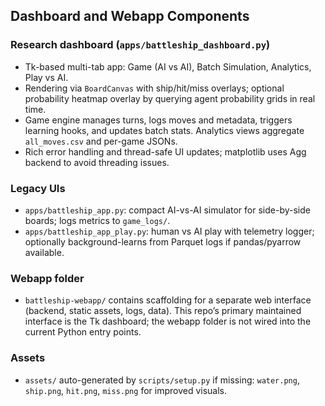 ## Dashboard and Webapp Components

### Research dashboard (`apps/battleship_dashboard.py`)
- Tk-based multi-tab app: Game (AI vs AI), Batch Simulation, Analytics, Play vs AI.
- Rendering via `BoardCanvas` with ship/hit/miss overlays; optional probability heatmap overlay by querying agent probability grids in real time.
- Game engine manages turns, logs moves and metadata, triggers learning hooks, and updates batch stats. Analytics views aggregate `all_moves.csv` and per-game JSONs.
- Rich error handling and thread-safe UI updates; matplotlib uses Agg backend to avoid threading issues.

### Legacy UIs
- `apps/battleship_app.py`: compact AI-vs-AI simulator for side-by-side boards; logs metrics to `game_logs/`.
- `apps/battleship_app_play.py`: human vs AI play with telemetry logger; optionally background-learns from Parquet logs if pandas/pyarrow available.

### Webapp folder
- `battleship-webapp/` contains scaffolding for a separate web interface (backend, static assets, logs, data). This repo’s primary maintained interface is the Tk dashboard; the webapp folder is not wired into the current Python entry points.

### Assets
- `assets/` auto-generated by `scripts/setup.py` if missing: `water.png`, `ship.png`, `hit.png`, `miss.png` for improved visuals.
